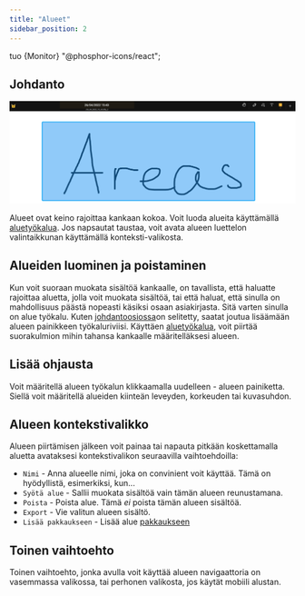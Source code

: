 ```yaml
---
title: "Alueet"
sidebar_position: 2
---
```


tuo {Monitor} "@phosphor-icons/react";


## Johdanto

![Alue](area.png)

Alueet ovat keino rajoittaa kankaan kokoa. Voit luoda alueita käyttämällä [aluetyökalua](tools/area.md). Jos napsautat taustaa, voit avata alueen luettelon valintaikkunan käyttämällä konteksti-valikosta.

## Alueiden luominen ja poistaminen

Kun voit suoraan muokata sisältöä kankaalle, on tavallista, että haluatte rajoittaa aluetta, jolla voit muokata sisältöä, tai että haluat, että sinulla on mahdollisuus päästä nopeasti käsiksi osaan asiakirjasta. Sitä varten sinulla on <Monitor/> alue työkalu. Kuten [johdantoosiossa](README.md)on selitetty, saatat joutua lisäämään <Monitor/> alueen painikkeen työkaluriviisi. Käyttäen [aluetyökalua](tools/area.md), voit piirtää suorakulmion mihin tahansa kankaalle määritelläksesi alueen.

## Lisää ohjausta

Voit määritellä alueen työkalun klikkaamalla uudelleen <Monitor/> - alueen painiketta. Siellä voit määritellä alueiden kiinteän leveyden, korkeuden tai kuvasuhdon.

## Alueen kontekstivalikko

 Alueen piirtämisen jälkeen voit painaa tai napauta pitkään koskettamalla aluetta avataksesi kontekstivalikon seuraavilla vaihtoehdoilla:

* `Nimi` - Anna alueelle nimi, joka on convinient voit käyttää. Tämä on hyödyllistä, esimerkiksi, kun...
* `Syötä alue` - Sallii muokata sisältöä vain tämän alueen reunustamana.
* `Poista` - Poista alue. Tämä *ei* poista tämän alueen sisältöä.
* `Export` - Vie valitun alueen sisältö.
* `Lisää pakkaukseen` - Lisää alue [pakkaukseen](pack)

## Toinen vaihtoehto

Toinen vaihtoehto, jonka avulla voit käyttää alueen navigaattoria on vasemmassa valikossa, tai perhonen valikosta, jos käytät mobiili alustan. 

